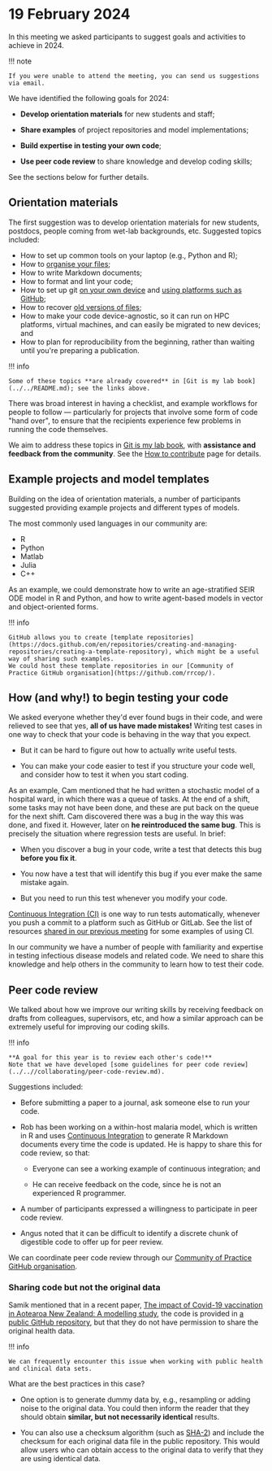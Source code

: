 # 19 February 2024

In this meeting we asked participants to suggest goals and activities to achieve in 2024.

!!! note

    If you were unable to attend the meeting, you can send us suggestions via email.

We have identified the following goals for 2024:

- **Develop orientation materials** for new students and staff;

- **Share examples** of project repositories and model implementations;

- **Build expertise in testing your own code**;

- **Use peer code review** to share knowledge and develop coding skills;

See the sections below for further details.

## Orientation materials

The first suggestion was to develop orientation materials for new students, postdocs, people coming from wet-lab backgrounds, etc.
Suggested topics included:

- How to set up common tools on your laptop (e.g., Python and R);
- How to [organise your files](../../using-git/how-to-structure-a-repository.md);
- How to write Markdown documents;
- How to format and lint your code;
- How to set up git [on your own device](../../using-git/README.md) and [using platforms such as GitHub](../../collaborating/README.md);
- How to recover [old versions of files](../../using-git/inspecting-your-history.md);
- How to make your code device-agnostic, so it can run on HPC platforms, virtual machines, and can easily be migrated to new devices; and
- How to plan for reproducibility from the beginning, rather than waiting until you're preparing a publication.

!!! info

    Some of these topics **are already covered** in [Git is my lab book](../../README.md); see the links above.

There was broad interest in having a checklist, and example workflows for people to follow — particularly for projects that involve some form of code "hand over", to ensure that the recipients experience few problems in running the code themselves.

We aim to address these topics in [Git is my lab book](../../README.md), with **assistance and feedback from the community**.
See the [How to contribute](../../how-to-contribute.md) page for details.

## Example projects and model templates

Building on the idea of orientation materials, a number of participants suggested providing example projects and different types of models.

The most commonly used languages in our community are:

- R
- Python
- Matlab
- Julia
- C++

As an example, we could demonstrate how to write an age-stratified SEIR ODE model in R and Python, and how to write agent-based models in vector and object-oriented forms.

!!! info

    GitHub allows you to create [template repositories](https://docs.github.com/en/repositories/creating-and-managing-repositories/creating-a-template-repository), which might be a useful way of sharing such examples.
    We could host these template repositories in our [Community of Practice GitHub organisation](https://github.com/rrcop/).

## How (and why!) to begin testing your code

We asked everyone whether they'd ever found bugs in their code, and were relieved to see that yes, **all of us have made mistakes!**
Writing test cases in one way to check that your code is behaving in the way that you expect.

- But it can be hard to figure out how to actually write useful tests.

- You can make your code easier to test if you structure your code well, and consider how to test it when you start coding.

As an example, Cam mentioned that he had written a stochastic model of a hospital ward, in which there was a queue of tasks.
At the end of a shift, some tasks may not have been done, and these are put back on the queue for the next shift.
Cam discovered there was a bug in the way this was done, and fixed it.
However, later on **he reintroduced the same bug**.
This is precisely the situation where regression tests are useful.
In brief:

- When you discover a bug in your code, write a test that detects this bug **before you fix it**.

- You now have a test that will identify this bug if you ever make the same mistake again.

- But you need to run this test whenever you modify your code.

[Continuous Integration (CI)](../../collaborating/continuous-integration.md) is one way to run tests automatically, whenever you push a commit to a platform such as GitHub or GitLab.
See the list of resources [shared in our previous meeting](2023-08-15.md#resources) for some examples of using CI.

In our community we have a number of people with familiarity and expertise in testing infectious disease models and related code.
We need to share this knowledge and help others in the community to learn how to test their code.

## Peer code review

We talked about how we improve our writing skills by receiving feedback on drafts from colleagues, supervisors, etc, and how a similar approach can be extremely useful for improving our coding skills.

!!! info

    **A goal for this year is to review each other's code!**
    Note that we have developed [some guidelines for peer code review](../..//collaborating/peer-code-review.md).

Suggestions included:

- Before submitting a paper to a journal, ask someone else to run your code.

- Rob has been working on a within-host malaria model, which is written in R and uses [Continuous Integration](../../collaborating/continuous-integration.md) to generate R Markdown documents every time the code is updated.
  He is happy to share this for code review, so that:

  - Everyone can see a working example of continuous integration; and

  - He can receive feedback on the code, since he is not an experienced R programmer.

- A number of participants expressed a willingness to participate in peer code review.

- Angus noted that it can be difficult to identify a discrete chunk of digestible code to offer up for peer review.

We can coordinate peer code review through our [Community of Practice GitHub organisation](https://github.com/rrcop/).

### Sharing code but not the original data

Samik mentioned that in a recent paper, [The impact of Covid-19 vaccination in Aotearoa New Zealand: A modelling study](https://doi.org/10.1016/j.vaccine.2024.01.101), the code is provided in [a public GitHub repository](https://github.com/SamikDatta/covid19_vaccination), but that they do not have permission to share the original health data.

!!! info

    We can frequently encounter this issue when working with public health and clinical data sets.

What are the best practices in this case?

- One option is to generate dummy data by, e.g., resampling or adding noise to the original data.
  You could then inform the reader that they should obtain **similar, but not necessarily identical** results.

- You can also use a checksum algorithm (such as [SHA-2](https://en.wikipedia.org/wiki/SHA-2)) and include the checksum for  each original data file in the public repository.
  This would allow users who can obtain access to the original data to verify that they are using identical data.
